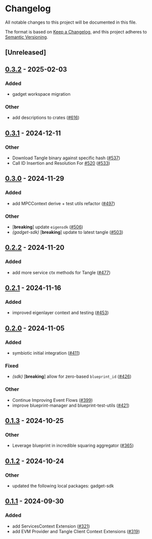 # Changelog

All notable changes to this project will be documented in this file.

The format is based on [Keep a Changelog](https://keepachangelog.com/en/1.0.0/),
and this project adheres to [Semantic Versioning](https://semver.org/spec/v2.0.0.html).

## [Unreleased]

## [0.3.2](https://github.com/tangle-network/gadget/compare/gadget-context-derive-v0.3.1...gadget-context-derive-v0.3.2) - 2025-02-03

### Added

- gadget workspace migration

### Other

- add descriptions to crates ([#616](https://github.com/tangle-network/gadget/pull/616))

## [0.3.1](https://github.com/tangle-network/gadget/compare/gadget-context-derive-v0.3.0...gadget-context-derive-v0.3.1) - 2024-12-11

### Other

- Download Tangle binary against specific hash ([#537](https://github.com/tangle-network/gadget/pull/537))
- Call ID Insertion and Resolution For [#520](https://github.com/tangle-network/gadget/pull/520) ([#533](https://github.com/tangle-network/gadget/pull/533))

## [0.3.0](https://github.com/tangle-network/gadget/compare/gadget-context-derive-v0.2.2...gadget-context-derive-v0.3.0) - 2024-11-29

### Added

- add MPCContext derive + test utils refactor ([#497](https://github.com/tangle-network/gadget/pull/497))

### Other

- [**breaking**] update `eigensdk` ([#506](https://github.com/tangle-network/gadget/pull/506))
- *(gadget-sdk)* [**breaking**] update to latest tangle ([#503](https://github.com/tangle-network/gadget/pull/503))

## [0.2.2](https://github.com/tangle-network/gadget/compare/gadget-context-derive-v0.2.1...gadget-context-derive-v0.2.2) - 2024-11-20

### Added

- add more service ctx methods for Tangle ([#477](https://github.com/tangle-network/gadget/pull/477))

## [0.2.1](https://github.com/tangle-network/gadget/compare/gadget-context-derive-v0.2.0...gadget-context-derive-v0.2.1) - 2024-11-16

### Added

- improved eigenlayer context and testing ([#453](https://github.com/tangle-network/gadget/pull/453))

## [0.2.0](https://github.com/tangle-network/gadget/compare/gadget-context-derive-v0.1.3...gadget-context-derive-v0.2.0) - 2024-11-05

### Added

- symbiotic initial integration ([#411](https://github.com/tangle-network/gadget/pull/411))

### Fixed

- *(sdk)* [**breaking**] allow for zero-based `blueprint_id` ([#426](https://github.com/tangle-network/gadget/pull/426))

### Other

- Continue Improving Event Flows ([#399](https://github.com/tangle-network/gadget/pull/399))
- improve blueprint-manager and blueprint-test-utils ([#421](https://github.com/tangle-network/gadget/pull/421))

## [0.1.3](https://github.com/tangle-network/gadget/compare/gadget-context-derive-v0.1.2...gadget-context-derive-v0.1.3) - 2024-10-25

### Other

- Leverage blueprint in incredible squaring aggregator ([#365](https://github.com/tangle-network/gadget/pull/365))

## [0.1.2](https://github.com/tangle-network/gadget/compare/gadget-context-derive-v0.1.1...gadget-context-derive-v0.1.2) - 2024-10-24

### Other

- updated the following local packages: gadget-sdk

## [0.1.1](https://github.com/tangle-network/gadget/compare/gadget-context-derive-v0.1.0...gadget-context-derive-v0.1.1) - 2024-09-30

### Added

- add ServicesContext Extension ([#321](https://github.com/tangle-network/gadget/pull/321))
- add EVM Provider and Tangle Client Context Extensions ([#319](https://github.com/tangle-network/gadget/pull/319))
